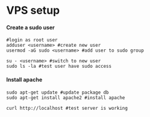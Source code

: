 # VPS setup

#### Create a sudo user

```text
#login as root user
adduser <username> #create new user
usermod -aG sudo <username> #add user to sudo group

su - <username> #switch to new user
sudo ls -la #test user have sudo access
```

#### Install apache

```text
sudo apt-get update #update package db
sudo apt-get install apache2 #install apache

curl http://localhost #test server is working
```



